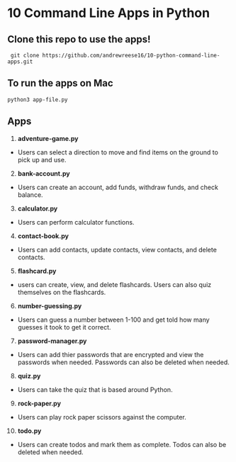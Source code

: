 # 10 Command Line Apps in Python

## Clone this repo to use the apps! 
``` CLI
 git clone https://github.com/andrewreese16/10-python-command-line-apps.git
```
## To run the apps on Mac
``` CLI 
python3 app-file.py
```
## Apps
1. **adventure-game.py**
- Users can select a direction to move and find items on the ground to pick up and use.
2. **bank-account.py**
- Users can create an account, add funds, withdraw funds, and check balance.
3. **calculator.py**
- Users can perform calculator functions.
4. **contact-book.py**
- Users can add contacts, update contacts, view contacts, and delete contacts. 
5. **flashcard.py**
- users can create, view, and delete flashcards. Users can also quiz themselves on the flashcards.
6. **number-guessing.py**
- Users can guess a number between 1-100 and get told how many guesses it took to get it correct. 
7. **password-manager.py**
- Users can add thier passwords that are encrypted and view the passwords when needed. Passwords can also be deleted when needed.
8. **quiz.py**
- Users can take the quiz that is based around Python.
9. **rock-paper.py**
- Users can play rock paper scissors against the computer.
10. **todo.py**
- Users can create todos and mark them as complete. Todos can also be deleted when needed.
